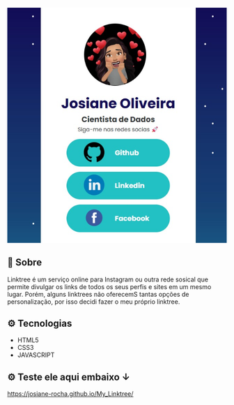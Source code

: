 ![miniatura-linktree](miniatura-linktree.jpeg)

## 🔖 Sobre

Linktree é um serviço online para Instagram ou outra rede sosical que permite divulgar os links de todos os seus perfis e sites em um mesmo lugar. Porém, alguns linktrees não oferecemS tantas opções de personalização, por isso decidi fazer o meu próprio linktree.

## ⚙ Tecnologias

- HTML5
- CSS3
- JAVASCRIPT

## ⚙ Teste ele aqui embaixo &#8595;

https://josiane-rocha.github.io/My_Linktree/

